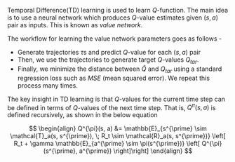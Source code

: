 Temporal Difference(TD) learning is used to learn $Q$-function. The main idea is to use a neural network which produces $Q$-value estimates given $(s, a)$ pair as inputs. This is known as _value network_.

The workflow for learning the value network parameters goes as follows - 
- Generate trajectories $\tau$s and predict $Q$-value for each $(s, a)$ pair
- Then, we use the trajectories to generate target $Q$-values $Q_{tar}$.
- Finally, we minimize the distance between $\hat{Q}$ and $Q_{tar}$ using a standard regression loss such as _MSE_ (mean squared error).
We repeat this process many times.

The key insight in TD learning is that $Q$-values for the current time step can be defined in terms of $Q$-values of the next time step. That is, $Q^{\pi}(s, a)$ is defined recursively, as shown in the below equation

$$
\begin{align}
	Q^{\pi}(s, a) &= \mathbb{E}_{s^{\prime} \sim \mathcal{T}_a(s, s^{\prime}), \; R_t \sim \mathcal{R}_a(s, s^{\prime})} \left[ R_t + \gamma \mathbb{E}_{a^{\prime} \sim \pi(s^{\prime})} \left[ Q^{\pi}(s^{\prime}, a^{\prime}) \right]\right]
\end{align}
$$
